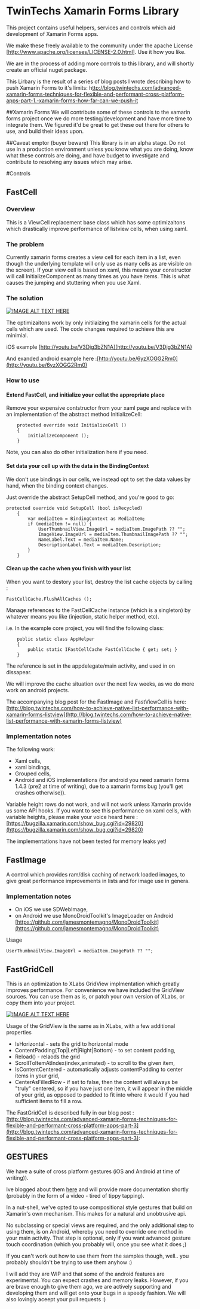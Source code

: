 # TwinTechs Xamarin Forms Library

This project contains useful helpers, services and controls which aid development of Xamarin Forms apps.

We make these freely available to the community under the apache License [http://www.apache.org/licenses/LICENSE-2.0.html]. Use it how you like.

We are in the process of adding more controls to this library, and will shortly create an official nuget package.

This Lirbary is the result of a series of blog posts I wrote describing how to push Xamarin Forms to it's limits: h[ttp://blog.twintechs.com/advanced-xamarin-forms-techniques-for-flexible-and-performant-cross-platform-apps-part-1.-xamarin-forms-how-far-can-we-push-it](http://blog.twintechs.com/advanced-xamarin-forms-techniques-for-flexible-and-performant-cross-platform-apps-part-1.-xamarin-forms-how-far-can-we-push-it)

##Xamarin Forms
We will contribute some of these controls to the xamarin forms project once we do more testing/development and have more time to integrate them. We figured it'd be great to get these out there for others to use, and build their ideas upon.

##Caveat emptor (buyer beware)
This library is in an alpha stage. Do not use in a production environment unless you know what you are doing, know what these controls are doing, and have budget to investigate and contribute to resolving any issues which may arise.

#Controls

## FastCell

### Overview
This is a ViewCell replacement base class which has some optimizaitons which drastically improve performance of listview cells, when using xaml. 

### The problem
Currently xamarin forms creates a view cell for each item in a list, even though the underlying template will only use as many cells as are visible on the screen). If your view cell is based on xaml, this means your constructor will call InitializeComponent as many times as you have items. This is what causes the jumping and stuttering when you use Xaml.



### The solution

[![IMAGE ALT TEXT HERE](http://img.youtube.com/vi/33ZeU1X2M2Y/0.jpg)](https://www.youtube.com/watch?v=33ZeU1X2M2Y)

The optimizaitons work by only initilaizing the xamarin cells for the actual cells which are used. The code changes required to achieve this are minimial.

iOS example [http://youtu.be/V3Djg3bZN1A](http://youtu.be/V3Djg3bZN1A)

And exanded android example here :[http://youtu.be/6yzXOGG2Rm0](http://youtu.be/6yzXOGG2Rm0)


### How to use

#### Extend FastCell, and initialize your cellat the appropriate place
Remove your expensive contstructor from your xaml page and replace with an implementation of the abstract method InitializeCell:

		protected override void InitializeCell ()
		{
			InitializeComponent ();
		}
		
Note, you can also do other initialization here if you need.

#### Set data your cell up with the data in the BindingContext
We don't use bindings in our cells, we instead opt to set the data values by hand, when the binding context changes.

Just override the abstract SetupCell method, and you're good to go:

	protected override void SetupCell (bool isRecycled)
		{
			var mediaItem = BindingContext as MediaItem;
			if (mediaItem != null) {
				UserThumbnailView.ImageUrl = mediaItem.ImagePath ?? "";
				ImageView.ImageUrl = mediaItem.ThumbnailImagePath ?? "";
				NameLabel.Text = mediaItem.Name;
				DescriptionLabel.Text = mediaItem.Description;
			}
		}
		
		
#### Clean up the cache when you finish with your list

When you want to destory your list, destroy the list cache objects by calling : 

    FastCellCache.FlushAllCaches ();
    
Manage references to the FastCellCache instance (which is a singleton) by whatever means you like (injection, static helper method, etc).

i.e. In the example core project, you will find the following class:

		public static class AppHelper
		{
			public static IFastCellCache FastCellCache { get; set; }
		}
	
The reference is set in the appdelegate/main activity, and used in on dissapear.

We will improve the cache situation over the next few weeks, as we do more work on android projects.

The accompanying blog post for the FastImage and FastViewCell is here: [http://blog.twintechs.com/how-to-achieve-native-list-performance-with-xamarin-forms-listview](http://blog.twintechs.com/how-to-achieve-native-list-performance-with-xamarin-forms-listview)

### Implementation notes
The following work:

  * Xaml cells,
  * xaml bindings,
  * Grouped cells,
  * Android and iOS implementations (for android you need xamarin forms 1.4.3 (pre2 at time of writing), due to a xamarin forms bug (you'll get crashes otherwise)).
  
Variable height rows do not work, and will not work unless Xamarin provide us some API hooks. If you want to see this performance on xaml cells, with variable heights, please make your voice heard here : [https://bugzilla.xamarin.com/show_bug.cgi?id=29820](https://bugzilla.xamarin.com/show_bug.cgi?id=29820)

The implementations have not been tested for memory leaks yet!


## FastImage
A control which provides ram/disk caching of network loaded images, to give great performance improvements in lists and for image use in genera. 

### Implementation notes
  * On iOS we use SDWebImage, 
  * on Android we use MonoDroidToolkit's ImageLoader on Android [https://github.com/jamesmontemagno/MonoDroidToolkit](https://github.com/jamesmontemagno/MonoDroidToolkit)

Usage 

	UserThumbnailView.ImageUrl = mediaItem.ImagePath ?? "";
	
## FastGridCell
This is an optimization to XLabs GridView implmentation which greatly improves performance. For convenience we have included the GridView sources. You can use them as is, or patch your own version of XLabs, or copy them into your project. 

[![IMAGE ALT TEXT HERE](http://img.youtube.com/vi/VUJpIlUR6KQ/0.jpg)](https://www.youtube.com/watch?v=VUJpIlUR6KQ)


Usage of the GridView is the same as in XLabs, with a few additional properties

  * IsHorizontal - sets the grid to horizontal mode
  * ContentPadding(Top|Left|Right|Bottom) - to set content padding,
  * Reload() - relaods the grid
  * ScrollToItemAtIndex(index,animated) - to scroll to the given item,
  * IsContentCentered - automatically adjusts contentPadding to center items in your grid,
  * CenterAsFilledRow - if set to false, then the content will always be "truly" centered, so if you have just one item, it will appear in the middle of your grid, as opposed to padded to fit into where it would if you had sufficient items to fill a row.
  
The FastGridCell is described fully in our blog post : [http://blog.twintechs.com/advanced-xamarin-forms-techniques-for-flexible-and-performant-cross-platform-apps-part-3](http://blog.twintechs.com/advanced-xamarin-forms-techniques-for-flexible-and-performant-cross-platform-apps-part-3): 

## GESTURES
We have a suite of cross platform gestures (iOS and Android at time of writing)).

Ive blogged about them [here](http://blog.twintechs.com/cross-platform-compositional-gesture-advanced-xamarin-forms-techniques-for-flexible-and-performant-cross-platform-apps-part-4) and will provide more documentation shortly (probably in the form of a video - tired of tippy tapping). 

In a nut-shell, we've opted to use compositional style gestures that build on Xamarin's own mechanism. This makes for a natural and unobtrusive api.

No subclassing or special views are required, and the only additional step to using them, is on Android, whereby you need to override one method in your main activity. That step is optional, only if you want advanced gesture touch coordination (which you probably will, once you see what it does ;)

If you can't work out how to use them from the samples though, well.. you probably shouldn't be trying to use them anyhow :)

I will add they are WIP and that some of the android features are experimental. You can expect crashes and memory leaks. However, if you are brave enough to give them ago, we are actively supporting and developing them and will get onto your bugs in a speedy fashion. We will also lovingly aceept your pull requests :)


